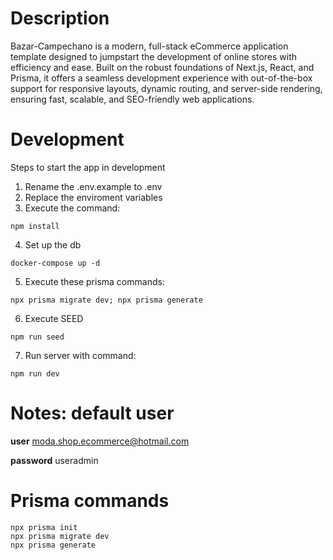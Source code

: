 # Description
Bazar-Campechano is a modern, full-stack eCommerce application template designed to jumpstart the development of online stores with efficiency and ease. Built on the robust foundations of Next.js, React, and Prisma, it offers a seamless development experience with out-of-the-box support for responsive layouts, dynamic routing, and server-side rendering, ensuring fast, scalable, and SEO-friendly web applications.

# Development
Steps to start the app in development

1. Rename the .env.example to .env
2. Replace the enviroment variables
3. Execute the command:
```
npm install
```
4. Set up the db
```
docker-compose up -d
```
5. Execute these prisma commands:
```
npx prisma migrate dev; npx prisma generate
```
6. Execute SEED 
```
npm run seed
```
7. Run server with command:
```
npm run dev
```

# Notes: default user
__user__ moda.shop.ecommerce@hotmail.com

__password__ useradmin


# Prisma commands
```
npx prisma init
npx prisma migrate dev
npx prisma generate
```
